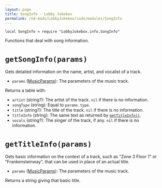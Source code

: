 ```yaml
---
layout: page
title: SongInfo - Lobby Jukebox
permalink: /nd-mods/LobbyJukebox/code/modules/SongInfo
---
```


`local SongInfo = require "LobbyJukebox.info.SongInfo"`

Functions that deal with song information.

# `getSongInfo(params)`
Gets detailed information on the name, artist, and vocalist of a track.

- `params` ([MusicParams](#class-musicparams)): The parameters of the music track.

Returns a table with:
- `artist` (string?): The artist of the track. `nil` if there is no information.
- `songType` (string): Equal to `params.type`.
- `title` (string?): The title of the track. `nil` if there is no information.
- `titleInfo` (string): The same text as returned by [`getTitleInfo()`](#gettitleinfoparams).
- `vocals` (string?): The singer of the track, if any. `nil` if there is no information.


# `getTitleInfo(params)`
Gets basic information on the context of a track, such as "Zone 3 Floor 1" or "Frankensteinway", that can be used in place of an actual title.

- `params` ([MusicParams](#class-musicparams)): The parameters of the music track.

Returns a string giving that basic title.
